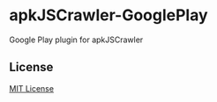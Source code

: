 # apkJSCrawler-GooglePlay
Google Play plugin for apkJSCrawler

## License

[MIT License](https://github.com/jacksonchen/apkJSCrawler-GooglePlay/blob/master/LICENSE.md)
